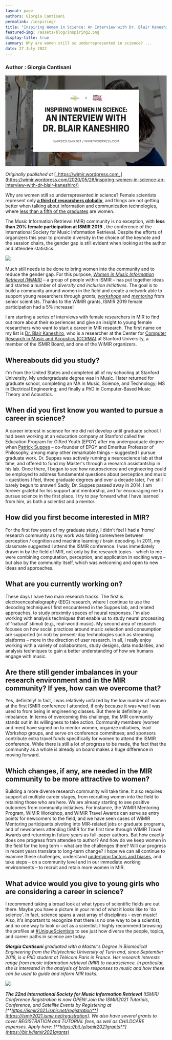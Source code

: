 ```yaml
---
layout: page
authors: Giorgia Cantisani
permalink: /inspiring/
title: "Inspiring Women in Science: An Interview with Dr. Blair Kaneshiro"
featured-img: /assets/blog/inspiring2.png
display-title: true
summary: Why are women still so underrepresented in science? ...
date: 27 July 2022
---
```


### Author : Giorgia Cantisani

<img src = "../assets/blog/inspiring2.png" class="postismirimage">

_Originally published at_ [_https://wimir.wordpress.com_](https://wimir.wordpress.com/2020/05/26/inspiring-women-in-science-an-interview-with-dr-blair-kaneshiro/)

Why are women still so underrepresented in science? Female scientists represent only [**a third of researchers globally**](http://uis.unesco.org/sites/default/files/documents/fs51-women-in-science-2018-en.pdf), and things are not getting better when talking about information and communication technologies, where [less than a fifth of the graduates](https://ec.europa.eu/eurostat/web/products-datasets/product?code=educ_uoe_grad02) are women.

The Music Information Retrieval (MIR) community is no exception, with **less than 20% female participation at ISMIR 2019** , the conference of the International Society for Music Information Retrieval. Despite the efforts of organizers this year to promote diversity in the choice of the keynote and the session chairs, the gender gap is still evident when looking at the author and attendee statistics.

![](/assets/img/blog/inspiring1.png)

Much still needs to be done to bring women into the community and to reduce the gender gap. For this purpose, [_Women in Music Information Retrieval (WiMIR)_](https://wimir.wordpress.com/) – a group of people within ISMIR – has put together ideas and started a number of _diversity and inclusion initiatives_. The goal is to build a community around women in the field and create a network able to support young researchers through _grants_, [_workshops_](https://wimir.wordpress.com/wimir-workshop/) and [_mentoring_](https://wimir.wordpress.com/category/mentoring/) from senior scientists. Thanks to the WiMIR grants, ISMIR 2019 female participation had a 5% increase!

I am starting a series of interviews with female researchers in MIR to find out more about their experiences and give an insight to young female researchers who want to start a career in MIR research. The first name on my list is [Dr. Blair Kaneshiro](https://ccrma.stanford.edu/~blairbo/), who is a researcher at the Center for [Computer Research in Music and Acoustics (CCRMA)](https://ccrma.stanford.edu/) at Stanford University, a member of the ISMIR Board, and one of the WiMIR organizers.

## Whereabouts did you study?

I&#39;m from the United States and completed all of my schooling at Stanford University. My undergraduate degree was in Music. I later returned for graduate school, completing an MA in Music, Science, and Technology; MS in Electrical Engineering; and finally a PhD in Computer-Based Music Theory and Acoustics.

## When did you first know you wanted to pursue a career in science?

A career interest in science for me did not develop until graduate school. I had been working at an education company at Stanford called the Education Program for Gifted Youth (EPGY) after my undergraduate degree when [Patrick Suppes](https://suppes-corpus.stanford.edu/) – co-founder of EPGY and Emeritus Professor of Philosophy, among many other remarkable things – suggested I pursue graduate work. Dr. Suppes was actively running a neuroscience lab at that time, and offered to fund my Master&#39;s through a research assistantship in his lab. Once there, I began to see how neuroscience and engineering could be employed to address fundamental questions about perception and music – questions I feel, three graduate degrees and over a decade later, I&#39;ve still barely begun to answer! Sadly, Dr. Suppes passed away in 2014. I am forever grateful for his support and mentorship, and for encouraging me to pursue science in the first place. I try to pay forward what I have learned from him, as both a scientist and a mentor.

## How did you first become interested in MIR?

For the first few years of my graduate study, I didn&#39;t feel I had a &#39;home&#39; research community as my work was falling somewhere between perception / cognition and machine learning / brain decoding. In 2011, my classmate suggested I attend the ISMIR conference. I was immediately drawn in by the field of MIR, not only by the research topics – which to me were combining computation, perception, and application in exciting ways – but also by the community itself, which was welcoming and open to new ideas and approaches.

## What are you currently working on?

These days I have two main research tracks. The first is electroencephalography (EEG) research, where I continue to use the decoding techniques I first encountered in the Suppes lab, and related approaches, to study proximity spaces of neural responses. I&#39;m also working with analysis techniques that enable us to study neural processing of &#39;natural&#39; stimuli (e.g., real-world music). My second area of research focuses on how social practices around music selection and consumption are supported (or not) by present-day technologies such as streaming platforms – more in the direction of user research. In all, I really enjoy working with a variety of collaborators, study designs, data modalities, and analysis techniques to gain a better understanding of how we humans engage with music.

## Are there still gender imbalances in your research environment and in the MIR community? If yes, how can we overcome that?

Yes, definitely! In fact, I was relatively unfazed by the low number of women at the first ISMIR conference I attended, if only because it was what I was used to from being in engineering classes. But there is definitely an imbalance. In terms of overcoming this challenge, the MIR community stands out in its willingness to take action. Community members (women and men) have signed on to mentor women, organize initiatives, lead Workshop groups, and serve on conference committees; and sponsors contribute extra travel funds specifically for women to attend the ISMIR conference. While there is still a lot of progress to be made, the fact that the community as a whole is already on board makes a huge difference in moving forward.

## Which changes, if any, are needed in the MIR community to be more attractive to women?

Building a more diverse research community will take time. It also requires support at multiple career stages, from recruiting women into the field to retaining those who are here. We are already starting to see positive outcomes from community initiatives. For instance, the WiMIR Mentoring Program, WiMIR Workshop, and WiMIR Travel Awards can serve as entry points for newcomers to the field, and we have seen cases of WiMIR Mentoring participants pivoting into MIR-related jobs or graduate programs, and of newcomers attending ISMIR for the first time through WiMIR Travel Awards and returning in future years as full-paper authors. But how exactly does one progress from attendee to author? And how do we keep women in the field for the long term – what are the challenges there? Will our progress in recent years translate to long-term change? I hope we can all continue to examine these challenges, understand [underlying factors and biases](https://www.aauw.org/resources/research/the-stem-gap/), and take steps – on a community level and in our immediate working environments – to recruit and retain more women in MIR.

## What advice would you give to young girls who are considering a career in science?

I recommend taking a broad look at what types of scientific fields are out there. Maybe you have a picture in your mind of what it looks like to &#39;do science&#39;. In fact, science spans a vast array of disciplines – even music! Also, it&#39;s important to recognize that there is no one way to be a scientist, and no one way to look or act as a scientist. I highly recommend browsing the profiles at [#UniqueScientists](https://uniquescientists.com/) to see just how diverse the people, topics, and career paths in science are today.

_**Giorgia Cantisani** graduated with a Master&#39;s Degree in Biomedical Engineering from the Polytechnic University of Turin and, since September 2018, is a PhD student at Télécom Paris in France. Her research interests range from music information retrieval (MIR) to neuroscience. In particular, she is interested in the analysis of brain responses to music and how these can be used to guide and inform MIR tasks._

![](/assets/img/blog/inspiring2.png)

_**The 22nd International Society for Music Information Retrieval** (ISMIR) Conference Registration is now OPEN! Join the ISMIR2021 Tutorials, Conference, and Satellite Events by Registering at [**https://ismir2021.ismir.net/registration**](https://ismir2021.ismir.net/registration). We also have several grants to cover REGISTRATION and TUTORIAL fees, as well as CHILDCARE expenses. Apply here: [**https://bit.ly/ismir2021grants**](https://bit.ly/ismir2021grants)_